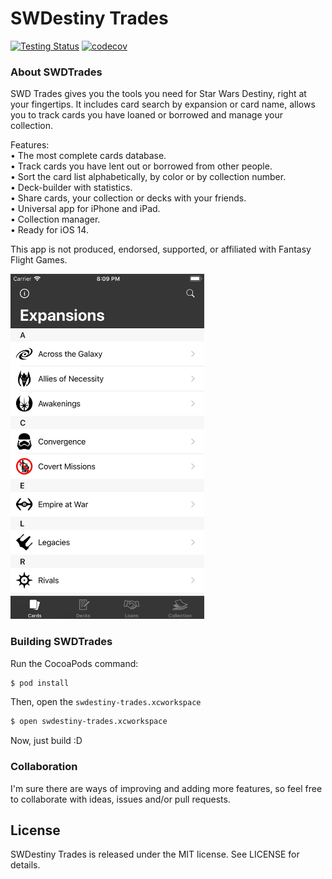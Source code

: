 SWDestiny Trades
============

[![Testing Status](https://github.com/dogo/swdestiny-trades/workflows/Testing/badge.svg)](https://github.com/dogo/swdestiny-trades/actions)
[![codecov](https://codecov.io/gh/dogo/swdestiny-trades/branch/develop/graph/badge.svg)](https://codecov.io/gh/dogo/swdestiny-trades)

### About SWDTrades

SWD Trades gives you the tools you need for Star Wars Destiny, right at your fingertips. It includes card search by expansion or card name, allows you to track cards you have loaned or borrowed and manage your collection.

Features:  
• The most complete cards database.  
• Track cards you have lent out or borrowed from other people.  
• Sort the card list alphabetically, by color or by collection number.  
• Deck-builder with statistics.  
• Share cards, your collection or decks with your friends.  
• Universal app for iPhone and iPad.  
• Collection manager.  
• Ready for iOS 14.  

This app is not produced, endorsed, supported, or affiliated with Fantasy Flight Games.  

<img src="https://github.com/dogo/swdestiny-trades/raw/develop/fastlane/screenshots/en-US/1_iphone6Plus_1.Simulator Screen Shot - iPhone 8 Plus.png" alt="SWDestiny Trades Screenshot" width="310" height="552" />

### Building SWDTrades

Run the CocoaPods command:

```bash
$ pod install
```

Then, open the `swdestiny-trades.xcworkspace`

```bash
$ open swdestiny-trades.xcworkspace
```

Now, just build :D

### Collaboration
I'm sure there are ways of improving and adding more features, so feel free to collaborate with ideas, issues and/or pull requests.

## License

SWDestiny Trades is released under the MIT license. See LICENSE for details.
